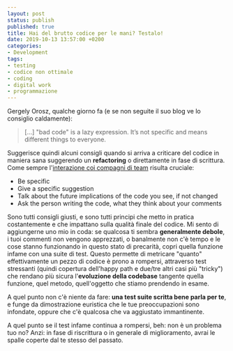 ```yaml
---
layout: post
status: publish
published: true
title: Hai del brutto codice per le mani? Testalo!
date: 2019-10-13 13:57:00 +0200
categories:
- Development
tags:
- testing
- codice non ottimale
- coding
- digital work
- programmazione
---
```


Gergely Orosz, qualche giorno fa (e se non seguite il suo blog ve lo consiglio caldamente):

> [...] "bad code" is a lazy expression. It’s not specific and means different things to everyone.

Suggerisce quindi alcuni consigli quando si arriva a criticare del codice in maniera sana suggerendo un **refactoring** o direttamente in fase di scrittura. Come sempre l'[interazione coi compagni di team](https://dottorblaster.it/2019/10/messaggi-privati-silo-effect/) risulta cruciale:

- Be specific
- Give a specific suggestion
- Talk about the future implications of the code you see, if not changed
- Ask the person writing the code, what they think about your comments

Sono tutti consigli giusti, e sono tutti principi che metto in pratica costantemente e che impattano sulla qualità finale del codice. Mi sento di aggiungerne uno mio in coda: se qualcosa ti sembra **generalmente debole**, i tuoi commenti non vengono apprezzati, o banalmente non c'è tempo e le cose stanno funzionando in questo stato di precarità, copri quella funzione infame con una suite di test. Questo permette di metricare "quanto" effettivamente un pezzo di codice è prono a rompersi, attraverso test stressanti (quindi copertura dell'happy path e due/tre altri casi più "tricky") che rendano più sicura l'**evoluzione della codebase** tangente quella funzione, quel metodo, quell'oggetto che stiamo prendendo in esame.

A quel punto non c'è niente da fare: **una test suite scritta bene parla per te**, e funge da dimostrazione euristica che le tue preoccupazioni sono infondate, oppure che c'è qualcosa che va aggiustato immantinente.

A quel punto se il test infame continua a rompersi, beh: non è un problema tuo no? Anzi: in fase di riscrittura o in generale di miglioramento, avrai le spalle coperte dal te stesso del passato.




